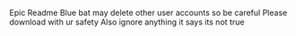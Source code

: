 Epic Readme
Blue bat may delete other user accounts so be careful
Please download with ur safety
Also ignore anything it says its not true
